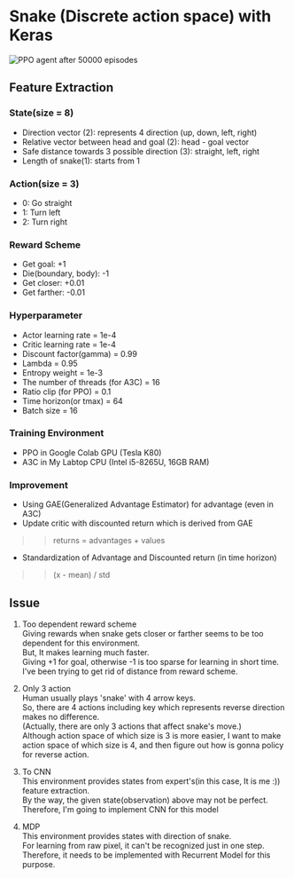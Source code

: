 # Snake (Discrete action space) with Keras

![PPO agent after 50000 episodes](https://github.com/sunghoonhong/DeepRL/blob/master/tensorflow1/snake_feature/gifs/ppo%20after%2050000%20episode.gif)

## Feature Extraction
### State(size = 8)
- Direction vector (2): represents 4 direction (up, down, left, right)
- Relative vector between head and goal (2): head - goal vector
- Safe distance towards 3 possible direction (3): straight, left, right
- Length of snake(1): starts from 1

### Action(size = 3)
- 0: Go straight
- 1: Turn left
- 2: Turn right

### Reward Scheme
- Get goal: +1
- Die(boundary, body): -1
- Get closer: +0.01
- Get farther: -0.01

### Hyperparameter
- Actor learning rate = 1e-4
- Critic learning rate = 1e-4
- Discount factor(gamma) = 0.99
- Lambda = 0.95
- Entropy weight = 1e-3
- The number of threads (for A3C) = 16
- Ratio clip (for PPO) = 0.1
- Time horizon(or tmax) = 64
- Batch size = 16

### Training Environment
- PPO in Google Colab GPU (Tesla K80)
- A3C in My Labtop CPU (Intel i5-8265U, 16GB RAM)

### Improvement
- Using GAE(Generalized Advantage Estimator) for advantage (even in A3C)
- Update critic with discounted return which is derived from GAE
>> returns = advantages + values
- Standardization of Advantage and Discounted return (in time horizon)
>> (x - mean) / std

## Issue
1. Too dependent reward scheme  
Giving rewards when snake gets closer or farther seems to be too dependent for this environment.  
But, It makes learning much faster.  
Giving +1 for goal, otherwise -1 is too sparse for learning in short time.  
I've been trying to get rid of distance from reward scheme.  

2. Only 3 action  
Human usually plays 'snake' with 4 arrow keys.  
So, there are 4 actions including key which represents reverse direction makes no difference.  
(Actually, there are only 3 actions that affect snake's move.)  
Although action space of which size is 3 is more easier, I want to make action space of which size is 4, and then figure out how is gonna policy for reverse action.

3. To CNN  
This environment provides states from expert's(in this case, It is me :)) feature extraction.  
By the way, the given state(observation) above may not be perfect.  
Therefore, I'm going to implement CNN for this model

4. MDP  
This environment provides states with direction of snake.  
For learning from raw pixel, it can't be recognized just in one step.  
Therefore, it needs to be implemented with Recurrent Model for this purpose.